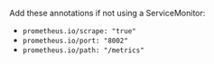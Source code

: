Add these annotations if not using a ServiceMonitor:

- `prometheus.io/scrape: "true"`
- `prometheus.io/port: "8002"`
- `prometheus.io/path: "/metrics"`
